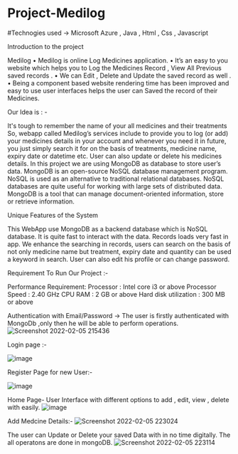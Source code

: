 # Project-Medilog
#Technogies used -> Microsoft Azure , Java , Html , Css , Javascript

Introduction to the project

Medilog
•	Medilog is online Log Medicines application.
•	It’s an easy to you website which helps you to Log the Medicines Record  ,  View All Previous saved records .
•	We can Edit  , Delete and Update the saved record as well .
•	Being a component based website rendering time has been improved and easy to use user interfaces helps the user can Saved the record of their Medicines. 



Our Idea is : -

It's tough to remember the name of your all medicines and their treatments So, webapp called Medilog’s services include to provide you to log (or add) your medicines details in your account and whenever you need it in future, you just simply search it for on the basis of treatments, medicine name, expiry date or datetime etc. User can also update or delete his medicines details.  In this project we are using MongoDB as database to store user’s data. MongoDB is an open-source NoSQL database management program. NoSQL is used as an alternative to traditional relational databases. NoSQL databases are quite useful for working with large sets of distributed data. MongoDB is a tool that can manage document-oriented information, store or retrieve information. 

 Unique Features  of the System

This WebApp use MongoDB as a backend database which is NoSQL database.
It is quite fast to interact with the data. Records loads very fast in app. We enhance the searching in records, users can search on the basis of not only medicine name but treatment, expiry date and quantity can be used a keyword in search. User can also edit his profile or can change password.


Requirement To Run Our Project :-

Performance Requirement:
Processor : Intel core i3 or above Processor Speed : 2.40 GHz CPU RAM : 2 GB or above
Hard disk utilization : 300 MB or above

Authentication with  Email/Password -> The user is firstly authenticated with MongoDb  ,only then he will be able to perform operations.
![Screenshot 2022-02-05 215436](https://user-images.githubusercontent.com/54720172/152649887-d1a4add4-052c-4103-998b-b906e2940049.png)

Login page :- 

![image](https://user-images.githubusercontent.com/54720172/152650191-77877c08-949f-469f-ade8-50922420df2d.png)

Register Page for new User:-
 
 ![image](https://user-images.githubusercontent.com/54720172/152650213-553156f6-9bd2-46bd-8fd9-3c6b628752eb.png)

Home Page- User Interface with different options to add , edit, view , delete with easily.
![image](https://user-images.githubusercontent.com/54720172/152650104-6a52e2a3-faf1-49d9-a94d-6faef89c64a0.png)

Add Medcine Details:- 
![Screenshot 2022-02-05 223024](https://user-images.githubusercontent.com/54720172/152651122-b74c329b-d827-4a8e-82b5-e79b5c8b9f81.png)


The user can Update or Delete your saved Data  with in no time digitally. The all operatons are done in mongoDB.
![Screenshot 2022-02-05 223114](https://user-images.githubusercontent.com/54720172/152651102-94d6679b-d69e-4d97-98b4-ec6cb6065f37.png)


